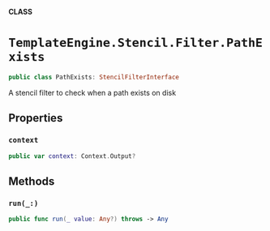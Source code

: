 **CLASS**

# `TemplateEngine.Stencil.Filter.PathExists`

```swift
public class PathExists: StencilFilterInterface
```

A stencil filter to check when a path exists on disk

## Properties
### `context`

```swift
public var context: Context.Output?
```

## Methods
### `run(_:)`

```swift
public func run(_ value: Any?) throws -> Any
```
